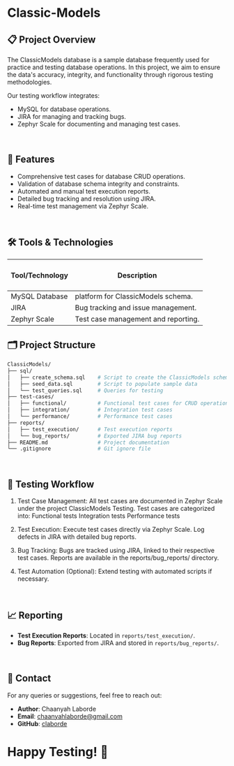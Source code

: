 # Classic-Models

## 📋 Project Overview
The ClassicModels database is a sample database frequently used for practice and testing database operations. In this project, we aim to ensure the data's accuracy, integrity, and functionality through rigorous testing methodologies.

Our testing workflow integrates:

- MySQL for database operations.
- JIRA for managing and tracking bugs.
- Zephyr Scale for documenting and managing test cases.

<br>

## 🔑 Features
- Comprehensive test cases for database CRUD operations.
- Validation of database schema integrity and constraints.
- Automated and manual test execution reports.
- Detailed bug tracking and resolution using JIRA.
- Real-time test management via Zephyr Scale.

<br>

## 🛠️ Tools & Technologies
| <h4>Tool/Technology</h4> | <h4>Description</h4> |
| --- | --- |
| MySQL	Database | platform for ClassicModels schema. |
| JIRA | Bug tracking and issue management. |
| Zephyr Scale | Test case management and reporting. |

## 🗂️ Project Structure
```graphql
ClassicModels/
├── sql/
│   ├── create_schema.sql    # Script to create the ClassicModels schema
│   ├── seed_data.sql        # Script to populate sample data
│   └── test_queries.sql     # Queries for testing
├── test-cases/
│   ├── functional/          # Functional test cases for CRUD operations
│   ├── integration/         # Integration test cases
│   └── performance/         # Performance test cases
├── reports/
│   ├── test_execution/      # Test execution reports
│   └── bug_reports/         # Exported JIRA bug reports
├── README.md                # Project documentation
└── .gitignore               # Git ignore file
```

<br>

## 🧪 Testing Workflow
1. Test Case Management:
All test cases are documented in Zephyr Scale under the project ClassicModels Testing.
Test cases are categorized into:
Functional tests
Integration tests
Performance tests

3. Test Execution:
Execute test cases directly via Zephyr Scale.
Log defects in JIRA with detailed bug reports.

4. Bug Tracking:
Bugs are tracked using JIRA, linked to their respective test cases.
Reports are available in the reports/bug_reports/ directory.

5. Test Automation (Optional):
Extend testing with automated scripts if necessary.

<br>

## 📈 Reporting
- <b>Test Execution Reports</b>: Located in `reports/test_execution/`.
- <b>Bug Reports</b>: Exported from JIRA and stored in `reports/bug_reports/`.

<br>

## 📧 Contact
For any queries or suggestions, feel free to reach out:

- <b>Author</b>: Chaanyah Laborde
- <b>Email</b>: chaanyahlaborde@gmail.com
- <b>GitHub</b>: [claborde](https://github.com/clabordec/)


# Happy Testing! 🎉
